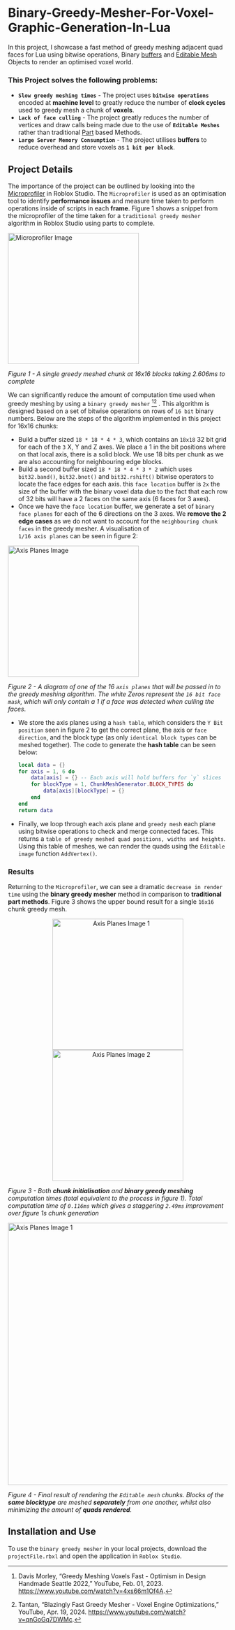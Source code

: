 # Binary-Greedy-Mesher-For-Voxel-Graphic-Generation-In-Lua

In this project, I showcase a fast method of greedy meshing adjacent quad faces for Lua using bitwise operations, Binary [buffers](https://create.roblox.com/docs/reference/engine/libraries/buffer) and [Editable Mesh](https://create.roblox.com/docs/reference/engine/classes/EditableMesh) Objects to render an optimised voxel world.

### This Project solves the following problems:
  - **`Slow greedy meshing times`** - The project uses **`bitwise operations`** encoded at **machine level** to greatly reduce the number of **clock cycles** used to greedy mesh a chunk of **voxels**.
  - **`Lack of face culling`** - The project greatly reduces the number of vertices and draw calls being made due to the use of **`Editable Meshes`** rather than traditional [Part](https://create.roblox.com/docs/reference/engine/classes/Part) based Methods.
  - **`Large Server Memory Consumption`** - The project utilises **buffers** to reduce overhead and store voxels as **`1 bit per block`**.

## Project Details

The importance of the project can be outlined by looking into the [Microprofiler](https://create.roblox.com/docs/studio/microprofiler) in Roblox Studio. The `Microprofiler` is used as an optimisation tool to identify **performance issues** and measure time taken to perform operations inside of scripts in each **frame**. Figure 1 shows a snippet from the microprofiler of the time taken for a `traditional greedy mesher` algorithm in Roblox Studio using parts to complete.


<img src="https://github.com/user-attachments/assets/fc2933ee-fcd5-4b80-bd22-0a8bcb6f4224" alt="Microprofiler Image" width="300"/>

*Figure 1 - A single greedy meshed chunk at 16x16 blocks taking 2.606ms to complete*

We can significantly reduce the amount of computation time used when greedy meshing by using a `binary greedy mesher` [^1][^2] . This algorithm is designed based on a set of bitwise operations on rows of `16 bit` binary numbers. Below are the steps of the algorithm implemented in this project for 16x16 chunks:

  - Build a buffer sized `18 * 18 * 4 * 3`, which contains an `18x18` 32 bit grid for each of the `3` X, Y and Z axes. We place a 1 in the bit positions where on that local axis, there is a solid block. We use 18 bits per chunk as we are also accounting for neighbouring    edge blocks.
  - Build a second buffer sized `18 * 18 * 4 * 3 * 2` which uses `bit32.band()`, `bit32.bnot()` and `bit32.rshift()` bitwise operators to locate the face edges for each axis. this `face location` buffer is `2x` the size of the buffer with the binary voxel data due to the     fact that each row of 32 bits will have a 2 faces on the same axis (6 faces for 3 axes).
  - Once we have the `face location` buffer, we generate a set of `binary face planes` for each of the 6 directions on the 3 axes. We **remove the 2 edge cases** as we do not want to account for the `neighbouring chunk faces` in the greedy mesher. A visualisation of     
  `1/16 axis planes` can be seen in figure 2:

  <img src="https://github.com/user-attachments/assets/c70054c2-55f9-4ba2-9ddd-41a904354fbb" alt="Axis Planes Image" width="300"/>

  *Figure 2 - A diagram of one of the 16 `axis planes` that will be passed in to the greedy meshing algorithm. The white Zeros represent the `16 bit face mask`, which will only contain a 1 if a face was detected when culling the faces*.

  - We store the axis planes using a `hash table`, which considers the `Y Bit position` seen in figure 2 to get the correct plane, the axis or `face direction`, and the block type (as only `identical block types` can be meshed together). The code to generate the **hash table** can be seen below:

    ```lua
    local data = {}
  	for axis = 1, 6 do
  		data[axis] = {} -- Each axis will hold buffers for `y` slices
  		for blockType = 1, ChunkMeshGenerator.BLOCK_TYPES do
  			data[axis][blockType] = {}
  		end
  	end
  	return data
    ```

  - Finally, we loop through each axis plane and `greedy mesh` each plane using bitwise operations to check and merge connected faces. This returns a `table of greedy meshed quad positions, widths and heights`. Using this table of meshes, we can render the quads using the `Editable image` function `AddVertex()`.

### Results

Returning to the `Microprofiler`, we can see a dramatic `decrease in render time` using the **binary greedy mesher** method in comparison to **traditional part methods**. Figure 3 shows the upper bound result for a single `16x16` chunk greedy mesh.

<p align="center">
  <img src="https://github.com/user-attachments/assets/4c8dbb0f-4e16-4f40-8dd4-d070d042315f" alt="Axis Planes Image 1" width="300"/>
  <img src="https://github.com/user-attachments/assets/e8f76210-9e1a-497c-8e83-c30eb6d09fe5" alt="Axis Planes Image 2" width="300"/>
</p>

*Figure 3 - Both **chunk initialisation** and **binary greedy meshing** computation times (total equivalent to the process in figure 1). Total computation time of `0.116ms` which gives a staggering `2.49ms` improvement over figure 1s chunk generation*

<img src="https://github.com/user-attachments/assets/6be719f1-2f25-4d1d-aac2-52c5f9b5f9ec" alt="Axis Planes Image 1" width="600"/>

*Figure 4 - Final result of rendering the `Editable mesh` chunks. Blocks of the **same blocktype** are meshed **separately** from one another, whilst also minimizing the amount of **quads rendered**.*

## Installation and Use

To use the `binary greedy mesher` in your local projects, download the `projectFile.rbxl` and open the application in `Roblox Studio`.


[^1]: Davis Morley, “Greedy Meshing Voxels Fast - Optimism in Design Handmade Seattle 2022,” YouTube, Feb. 01, 2023. https://www.youtube.com/watch?v=4xs66m1Of4A.
[^2]: Tantan, “Blazingly Fast Greedy Mesher - Voxel Engine Optimizations,” YouTube, Apr. 19, 2024. https://www.youtube.com/watch?v=qnGoGq7DWMc.
